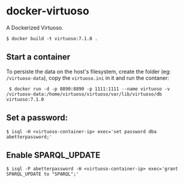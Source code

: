 docker-virtuoso
===============

A Dockerized Virtuoso.

```
$ docker build -t virtuoso:7.1.0 .
```

## Start a container

To persiste the data on the host's filesystem, create the folder (eg: `/virtuoso-data`), copy the `virtuoso.ini` in it and run the contaner:

```
 $ docker run -d -p 8890:8890 -p 1111:1111 --name virtuoso -v /virtuoso-data:/home/virtuoso/virtuoso/var/lib/virtuoso/db virtuoso:7.1.0
```

## Set a password:

```
$ isql -H <virtuoso-container-ip> exec='set password dba abetterpassword;'
```

## Enable SPARQL_UPDATE

```
$ isql -P abetterpassword -H <virtuoso-container-ip> exec='grant SPARQL_UPDATE to "SPARQL";'
```

